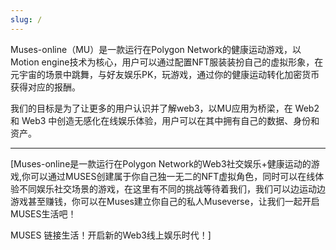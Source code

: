 ```yaml
---
slug: /
---
```


Muses-online（MU）是一款运行在Polygon Network的健康运动游戏，以Motion engine技术为核心，用户可以通过配置NFT服装装扮自己的虚拟形象，在元宇宙的场景中跳舞，与好友娱乐PK，玩游戏，通过你的健康运动转化加密货币获得对应的报酬。

我们的目标是为了让更多的用户认识并了解web3，以MU应用为桥梁，在 Web2 和 Web3 中创造无感化在线娱乐体验，用户可以在其中拥有自己的数据、身份和资产。

****

[Muses-online是一款运行在Polygon Network的Web3社交娱乐+健康运动的游戏,你可以通过MUSES创建属于你自己独一无二的NFT虚拟角色，同时可以在线体验不同娱乐社交场景的游戏，在这里有不同的挑战等待着我们，我们可以边运动边游戏甚至赚钱，你可以在Muses建立你自己的私人Museverse，让我们一起开启MUSES生活吧！

MUSES 链接生活！开启新的Web3线上娱乐时代！]









